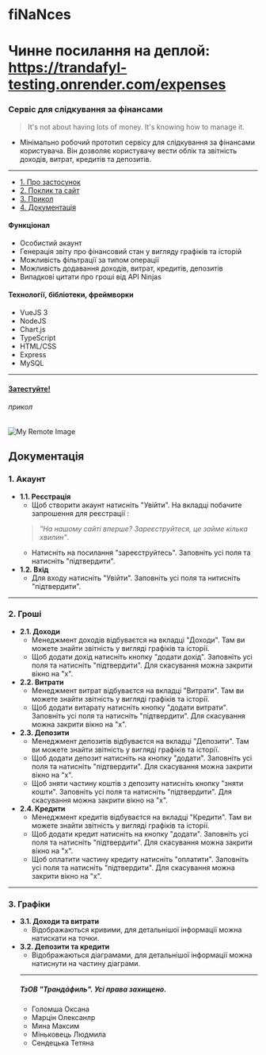 # fiNaNces 
# Чинне посилання на деплой: https://trandafyl-testing.onrender.com/expenses

### Cервіс для слідкування за фінансами
> It's not about having lots of money. It's knowing how to manage it.

- Мінімально робочий прототип сервісу для слідкування за фінансами користувача. Він дозволяє користувачу вести облік та звітність доходів, витрат, кредитів та депозитів.
---
  - [1. Про застосунок](#функціонал)
  - [2. Поклик та сайт](#затестуйте)
  - [3. Прикол](#прикол)
  - [4. Документація](#документація)

#### Функціонал
- Особистий акаунт
- Генерація звіту про фінансовий стан у вигляду графіків та історій
- Можливість фільтрації за типом операції
- Можливість додавання доходів, витрат, кредитів, депозитів
- Випадкові цитати про гроші від API Ninjas
#### Технології, бібліотеки, фреймворки
- VueJS 3
- NodeJS
- Chart.js
- TypeScript
- HTML/CSS
- Express
- MySQL
---
#### [Затестуйте!](https://mmaksymko.github.io/)

###### прикол
![My Remote Image](https://i.pinimg.com/474x/90/16/e2/9016e223624cc58d77dc5e157e73341c.jpg)


## Документація
### 1. Акаунт
- **1.1. Реєстрація**
  - Щоб створити акаунт натисніть "Увійти". На вкладці побачите запрошення для реєстрації :
  >*"На нашому сайті вперше? Зареєструйтеся, це займе кілька хвилин"*.
  - Натисніть на посилання "зареєструйтесь".  Заповніть усі поля та натисніть "підтвердити".
 - **1.2. Вхід**
   - Для входу натисніть "Увійти". Заповніть усі поля та нитисніть "підтвердити".
---
### 2. Гроші
- **2.1. Доходи**
  - Менеджмент доходів відбуваєтся на вкладці "Доходи". Там ви можете знайти звітність у вигляді графіків та історії. 
  - Щоб додати дохід натисніть кнопку "додати дохід". Заповніть усі поля та натисніть "підтвердити". Для скасування можна закрити вікно на "х".
- **2.2. Витрати**
  - Менеджмент витрат відбуваєтся на вкладці "Витрати". Там ви можете знайти звітність у вигляді графіків та історії. 
  -  Щоб додати витарату натисніть кнопку "додати витрати". Заповніть усі поля та натисніть "підтвердити". Для скасування можна закрити вікно на "х".
- **2.3. Депозити**
  - Менеджмент депозитів відбуваєтся на вкладці "Депозити". Там ви можете знайти звітність у вигляді графіків та історії. 
  -  Щоб додати депозит натисніть на кнопку "додати". Заповніть усі поля та натисніть "підтвердити". Для скасування можна закрити вікно на "х".
   -  Щоб зняти частину коштів з депозиту натисніть кнопку "зняти кошти". Заповніть усі поля та натисніть "підтвердити". Для скасування можна закрити вікно на "х".
- **2.4. Кредити**
  - Менеджмент кредитів відбуваєтся на вкладці "Кредити". Там ви можете знайти звітність у вигляді графіків та історії. 
  - Щоб додати кредит натисніть на кнопку "додати". Заповніть усі поля та натисніть "підтвердити". Для скасування можна закрити вікно на "х".
  - Щоб оплатити частину кредиту натисніть "оплатити". Заповніть усі поля та натисніть "підтвердити". Для скасування можна закрити вікно на "х".
---
### 3. Графіки
- **3.1. Доходи та витрати**
  - Відображаються кривими, для детальнішої інформації можна натискати на точки.
 - **3.2. Депозити та кредити** 
   - Відображаються діаграмами, для детальнішої інформації можна натиснути на частину діаграми.
   ---
   ##### ТзОВ "Трандáфиль". Усі права захищено.
   - Голомша Оксана
   - Марцін Олексанлр
   - Мина Максим
   - Міньковець Людмила
   - Сендецька Тетяна
